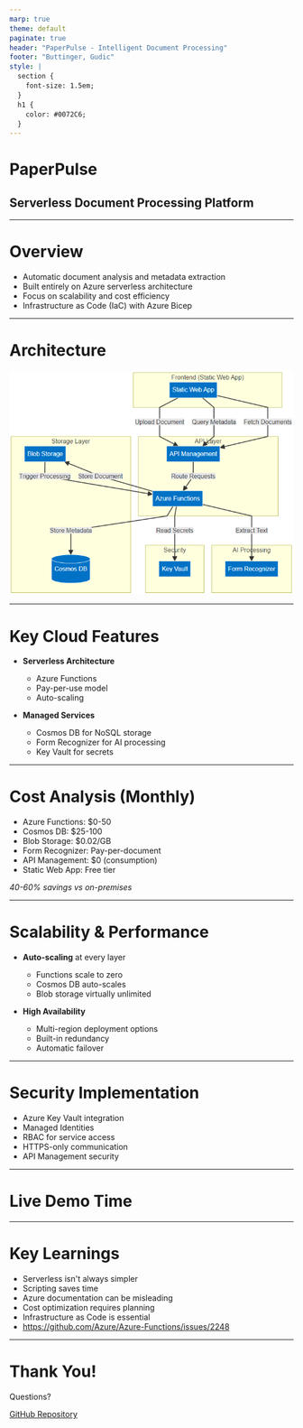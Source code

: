 ```yaml
---
marp: true
theme: default
paginate: true
header: "PaperPulse - Intelligent Document Processing"
footer: "Buttinger, Gudic"
style: |
  section {
    font-size: 1.5em;
  }
  h1 {
    color: #0072C6;
  }
---
```


# PaperPulse
## Serverless Document Processing Platform

---

# Overview

- Automatic document analysis and metadata extraction
- Built entirely on Azure serverless architecture
- Focus on scalability and cost efficiency
- Infrastructure as Code (IaC) with Azure Bicep

---

# Architecture
![bg right:65% 90%](architecture.png)

---

# Key Cloud Features

- **Serverless Architecture**
  - Azure Functions
  - Pay-per-use model
  - Auto-scaling

- **Managed Services**
  - Cosmos DB for NoSQL storage
  - Form Recognizer for AI processing
  - Key Vault for secrets

---

# Cost Analysis (Monthly)

- Azure Functions: $0-50
- Cosmos DB: $25-100
- Blob Storage: $0.02/GB
- Form Recognizer: Pay-per-document
- API Management: $0 (consumption)
- Static Web App: Free tier

*40-60% savings vs on-premises*

---

# Scalability & Performance

- **Auto-scaling** at every layer
  - Functions scale to zero
  - Cosmos DB auto-scales
  - Blob storage virtually unlimited

- **High Availability**
  - Multi-region deployment options
  - Built-in redundancy
  - Automatic failover

---

# Security Implementation

- Azure Key Vault integration
- Managed Identities
- RBAC for service access
- HTTPS-only communication
- API Management security

---

# Live Demo Time

---

# Key Learnings

- Serverless isn't always simpler
- Scripting saves time
- Azure documentation can be misleading
- Cost optimization requires planning
- Infrastructure as Code is essential
- https://github.com/Azure/Azure-Functions/issues/2248

---

# Thank You!

Questions?

[GitHub Repository](https://github.com/xaverb/paperpulse)